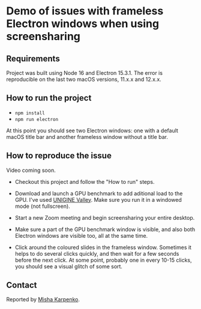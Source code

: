 # Demo of issues with frameless Electron windows when using screensharing

## Requirements

Project was built using Node 16 and Electron 15.3.1. The error is reproducible
on the last two macOS versions, 11.x.x and 12.x.x.

## How to run the project

* `npm install`
* `npm run electron`

At this point you should see two Electron windows: one with a default macOS
title bar and another frameless window without a title bar.

## How to reproduce the issue

Video coming soon.

* Checkout this project and follow the "How to run" steps.

* Download and launch a GPU benchmark to add aditional load to the GPU. I've
  used [UNIGINE Valley](https://benchmark.unigine.com/valley). Make sure you run
  it in a windowed mode (not fullscreen).

* Start a new Zoom meeting and begin screensharing your entire desktop.

* Make sure a part of the GPU benchmark window is visible, and also both
  Electron windows are visible too, all at the same time.

* Click around the coloured slides in the frameless window. Sometimes it helps
  to do several clicks quickly, and then wait for a few seconds before the next
  click. At some point, probably one in every 10-15 clicks, you should see a
  visual glitch of some sort.

## Contact

Reported by [Misha Karpenko](me@mkarp.co).
